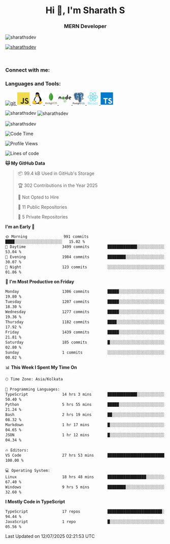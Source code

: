 <h1 align="center">Hi 👋, I'm Sharath S</h1>
<h3 align="center">MERN Developer</h3>

<p align="left"> <img src="https://komarev.com/ghpvc/?username=sharathsdev&label=Profile%20views&color=0e75b6&style=flat" alt="sharathsdev" /> </p>

<p align="left"> <a href="https://github.com/ryo-ma/github-profile-trophy"><img src="https://github-profile-trophy.vercel.app/?username=sharathsdev" alt="sharathsdev" /></a> </p>

<p align="left"> <a href="https://twitter.com/" target="blank"><img src="https://img.shields.io/twitter/follow/?logo=twitter&style=for-the-badge" alt="" /></a> </p>

<h3 align="left">Connect with me:</h3>
<p align="left">
</p>

<h3 align="left">Languages and Tools:</h3>
<p align="left"> <a href="https://git-scm.com/" target="_blank" rel="noreferrer"> <img src="https://www.vectorlogo.zone/logos/git-scm/git-scm-icon.svg" alt="git" width="40" height="40"/> </a> <a href="https://developer.mozilla.org/en-US/docs/Web/JavaScript" target="_blank" rel="noreferrer"> <img src="https://raw.githubusercontent.com/devicons/devicon/master/icons/javascript/javascript-original.svg" alt="javascript" width="40" height="40"/> </a> <a href="https://www.linux.org/" target="_blank" rel="noreferrer"> <img src="https://raw.githubusercontent.com/devicons/devicon/master/icons/linux/linux-original.svg" alt="linux" width="40" height="40"/> </a> <a href="https://www.mongodb.com/" target="_blank" rel="noreferrer"> <img src="https://raw.githubusercontent.com/devicons/devicon/master/icons/mongodb/mongodb-original-wordmark.svg" alt="mongodb" width="40" height="40"/> </a> <a href="https://nodejs.org" target="_blank" rel="noreferrer"> <img src="https://raw.githubusercontent.com/devicons/devicon/master/icons/nodejs/nodejs-original-wordmark.svg" alt="nodejs" width="40" height="40"/> </a> <a href="https://www.postgresql.org" target="_blank" rel="noreferrer"> <img src="https://raw.githubusercontent.com/devicons/devicon/master/icons/postgresql/postgresql-original-wordmark.svg" alt="postgresql" width="40" height="40"/> </a> <a href="https://reactjs.org/" target="_blank" rel="noreferrer"> <img src="https://raw.githubusercontent.com/devicons/devicon/master/icons/react/react-original-wordmark.svg" alt="react" width="40" height="40"/> </a> <a href="https://www.typescriptlang.org/" target="_blank" rel="noreferrer"> <img src="https://raw.githubusercontent.com/devicons/devicon/master/icons/typescript/typescript-original.svg" alt="typescript" width="40" height="40"/> </a> </p>

<p><img align="left" src="https://github-readme-stats.vercel.app/api/top-langs?username=sharathsdev&show_icons=true&locale=en&layout=compact" alt="sharathsdev" /></p>

<p>&nbsp;<img align="center" src="https://github-readme-stats.vercel.app/api?username=sharathsdev&show_icons=true&locale=en" alt="sharathsdev" /></p>

<p><img align="center" src="https://github-readme-streak-stats.herokuapp.com/?user=sharathsdev&" alt="sharathsdev" /></p>
 
 <!--START_SECTION:waka-->
![Code Time](http://img.shields.io/badge/Code%20Time-901%20hrs%2032%20mins-blue)

![Profile Views](http://img.shields.io/badge/Profile%20Views-0-blue)

![Lines of code](https://img.shields.io/badge/From%20Hello%20World%20I%27ve%20Written-6.9%20million%20lines%20of%20code-blue)

**🐱 My GitHub Data** 

> 📦 99.4 kB Used in GitHub's Storage 
 > 
> 🏆 302 Contributions in the Year 2025
 > 
> 🚫 Not Opted to Hire
 > 
> 📜 11 Public Repositories 
 > 
> 🔑 5 Private Repositories 
 > 
**I'm an Early 🐤** 

```text
🌞 Morning                991 commits         ████░░░░░░░░░░░░░░░░░░░░░   15.02 % 
🌆 Daytime                3499 commits        █████████████░░░░░░░░░░░░   53.04 % 
🌃 Evening                1984 commits        ████████░░░░░░░░░░░░░░░░░   30.07 % 
🌙 Night                  123 commits         ░░░░░░░░░░░░░░░░░░░░░░░░░   01.86 % 
```
📅 **I'm Most Productive on Friday** 

```text
Monday                   1306 commits        █████░░░░░░░░░░░░░░░░░░░░   19.80 % 
Tuesday                  1207 commits        █████░░░░░░░░░░░░░░░░░░░░   18.30 % 
Wednesday                1277 commits        █████░░░░░░░░░░░░░░░░░░░░   19.36 % 
Thursday                 1182 commits        ████░░░░░░░░░░░░░░░░░░░░░   17.92 % 
Friday                   1439 commits        █████░░░░░░░░░░░░░░░░░░░░   21.81 % 
Saturday                 185 commits         █░░░░░░░░░░░░░░░░░░░░░░░░   02.80 % 
Sunday                   1 commits           ░░░░░░░░░░░░░░░░░░░░░░░░░   00.02 % 
```


📊 **This Week I Spent My Time On** 

```text
🕑︎ Time Zone: Asia/Kolkata

💬 Programming Languages: 
TypeScript               14 hrs 3 mins       █████████████░░░░░░░░░░░░   50.40 % 
Python                   5 hrs 55 mins       █████░░░░░░░░░░░░░░░░░░░░   21.24 % 
Bash                     2 hrs 19 mins       ██░░░░░░░░░░░░░░░░░░░░░░░   08.32 % 
Markdown                 1 hr 17 mins        █░░░░░░░░░░░░░░░░░░░░░░░░   04.65 % 
JSON                     1 hr 12 mins        █░░░░░░░░░░░░░░░░░░░░░░░░   04.34 % 

🔥 Editors: 
VS Code                  27 hrs 53 mins      █████████████████████████   100.00 % 

💻 Operating System: 
Linux                    18 hrs 48 mins      █████████████████░░░░░░░░   67.40 % 
Windows                  9 hrs 5 mins        ████████░░░░░░░░░░░░░░░░░   32.60 % 
```

**I Mostly Code in TypeScript** 

```text
TypeScript               17 repos            ████████████████████████░   94.44 % 
JavaScript               1 repo              █░░░░░░░░░░░░░░░░░░░░░░░░   05.56 % 
```




 Last Updated on 12/07/2025 02:21:53 UTC
<!--END_SECTION:waka-->
